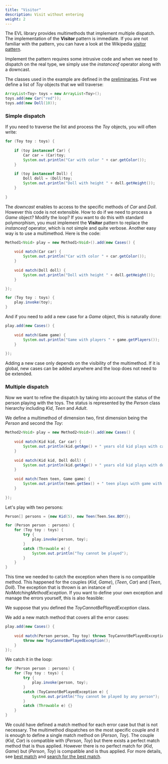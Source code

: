 ```yaml
---
title: "Visitor"
description: Visit without entering
weight: 2
---
```


The EVL library provides multimethods that implement multiple dispatch. The implementation of the **Visitor** pattern is immediate.
If you are not familiar with the pattern, you can have a look at the Wikipedia [visitor pattern](https://en.wikipedia.org/wiki/Visitor_pattern).

Implement the pattern requires some intrusive code and when we need to dispatch on the real type, we simply use the *instanceof* operator along with a downcast.

The classes used in the example are defined in the [preliminaries](/docs/examples/preliminaries.html).
First we define a list of *Toy* objects that we will traverse:

```java
ArrayList<Toy> toys = new ArrayList<Toy>();
toys.add(new Car("red"));
toys.add(new Doll(10));
```

### Simple dispatch

If you need to traverse the list and process the *Toy* objects, you will often write:

```java	
for (Toy toy : toys) {
	
	if (toy instanceof Car) {
		Car car = (Car)toy;
		System.out.println("Car with color " + car.getColor());
	}
	
	if (toy instanceof Doll) {
		Doll doll = (Doll)toy;
		System.out.println("Doll with height " + doll.getHeight());
	}
	
}
```

The *downcast* enables to access to the specific methods of *Car* and *Doll*. However this code is not extensible. How to do if we need to process a *Game* object? Modify the loop?
If you want to do this with standard polymorphism, you must implement the **Visitor** pattern to replace the *instanceof* operator, which is not simple and quite verbose.
Another easy way is to use a multimethod.
Here is the code:

```java
Method1<Void> play = new Method1<Void>().add(new Cases() {
			
	void match(Car car) {
		System.out.println("Car with color " + car.getColor());
	}
	
	void match(Doll doll) {
		System.out.println("Doll with height " + doll.getHeight());
	}

});

for (Toy toy : toys) {
	play.invoke(toy);
}
```

And if you need to add a new case for a *Game* object, this is naturally done:


```java
play.add(new Cases() {
			
	void match(Game game) {
		System.out.println("Game with players " + game.getPlayers());
	}
	
});
```

Adding a new case only depends on the visibility of the multimethod. If it is global, new cases can be added anywhere and the loop does not need to be extended.

### Multiple dispatch

Now we want to refine the dispatch by taking into account the status of the person playing with the toys. The status is represented by the *Person* class hierarchy including *Kid*, *Teen* and *Adult*.

We define a multimethod of dimension two, first dimension being the *Person* and second the *Toy*:

```java
Method2<Void> play = new Method2<Void>().add(new Cases() {
				
	void match(Kid kid, Car car) {
		System.out.println(kid.getAge() + " years old kid plays with car with color " + car.getColor());
	}
	
	void match(Kid kid, Doll doll) {
		System.out.println(kid.getAge() + " years old kid plays with doll with height " + doll.getHeight());
	}
	
	void match(Teen teen, Game game) {
		System.out.println(teen.getSex() + " teen plays with game with players " + game.getPlayers());
	}
	
});
```

Let's play with two persons:

```java
Person[] persons = {new Kid(5), new Teen(Teen.Sex.BOY)};

for (Person person : persons) {
	for (Toy toy : toys) {
		try {
			play.invoke(person, toy);
		}
		catch (Throwable e) {
			System.out.println("Toy cannot be played");
		}
	}
}
```

This time we needed to catch the exception when there is no compatible method. This happened for the couples (*Kid*, *Game*), (*Teen*, *Car*) and (*Teen*, *Doll*).
The exception that is thrown is an instance of *NoMatchingMethodException*. If you want to define your own exception and manage the errors yourself, this is also feasible:

We suppose that you defined the *ToyCannotBePlayedException* class.

We add a new match method that covers all the error cases:

```java
play.add(new Cases() {
				
	void match(Person person, Toy toy) throws ToyCannotBePlayedException {
		throw new ToyCannotBePlayedException();
	}
});
```

We catch it in the loop:

```java
for (Person person : persons) {
	for (Toy toy : toys) {
		try {
			play.invoke(person, toy);
		}
		catch (ToyCannotBePlayedException e) {
			System.out.println("Toy cannot be played by any person");
		}
		catch (Throwable e) {}
	}
}
```

We could have defined a match method for each error case but that is not necessary. The multimethod dispatches on the most specific couple and it is enough to define a single match method on (*Person*, *Toy*).
The couple (*Kid*, *Car*) is compatible with (*Person*, *Toy*) but there exists a perfect match method that is thus applied. However there is no perfect match for (*Kid*, *Game*) but (*Person*, *Toy*) is compatible and is thus applied.
For more details, see [best match](/docs/the-multimethods/best-match/) and [search for the best match](/docs/theory/search-best-match.html).

